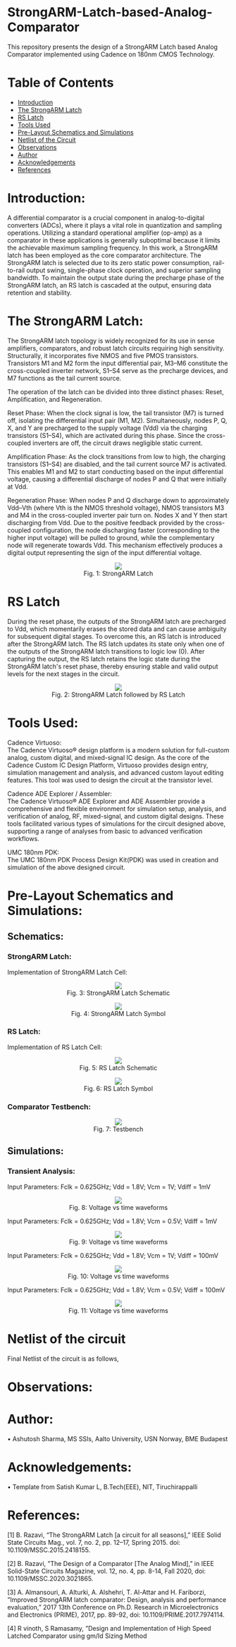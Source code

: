 # StrongARM-Latch-based-Analog-Comparator
This repository presents the design of a StrongARM Latch based Analog Comparator implemented using Cadence on 180nm CMOS Technology.
# Table of Contents
 * [Introduction](#Introduction)
 * [The StrongARM Latch](#The-StrongARM-Latch)
 * [RS Latch](#RS-Latch)
 * [Tools Used](#Tools-Used)
 * [Pre-Layout Schematics and Simulations](#Pre-Layout-Schematics-and-Simulations)
 * [Netlist of the Circuit](#Netlist-of-the-Circuit)
 * [Observations](#Observations)
 * [Author](#Author)
 * [Acknowledgements](#Acknowledgements)
 * [References](#References)

# Introduction:
A differential comparator is a crucial component in analog-to-digital converters (ADCs), where it plays a vital role in quantization and sampling operations. Utilizing a standard operational amplifier (op-amp) as a comparator in these applications is generally suboptimal because it limits the achievable maximum sampling frequency. In this work, a StrongARM latch has been employed as the core comparator architecture. The StrongARM latch is selected due to its zero static power consumption, rail-to-rail output swing, single-phase clock operation, and superior sampling bandwidth. To maintain the output state during the precharge phase of the StrongARM latch, an RS latch is cascaded at the output, ensuring data retention and stability.

# The StrongARM Latch:
The StrongARM latch topology is widely recognized for its use in sense amplifiers, comparators, and robust latch circuits requiring high sensitivity. Structurally, it incorporates five NMOS and five PMOS transistors. Transistors M1 and M2 form the input differential pair, M3–M6 constitute the cross-coupled inverter network, S1–S4 serve as the precharge devices, and M7 functions as the tail current source.

The operation of the latch can be divided into three distinct phases: Reset, Amplification, and Regeneration.

Reset Phase: When the clock signal is low, the tail transistor (M7) is turned off, isolating the differential input pair (M1, M2). Simultaneously, nodes P, Q, X, and Y are precharged to the supply voltage (Vdd) via the charging transistors (S1–S4), which are activated during this phase. Since the cross-coupled inverters are off, the circuit draws negligible static current.

Amplification Phase: As the clock transitions from low to high, the charging transistors (S1–S4) are disabled, and the tail current source M7 is activated. This enables M1 and M2 to start conducting based on the input differential voltage, causing a differential discharge of nodes P and Q that were initially at Vdd.

Regeneration Phase: When nodes P and Q discharge down to approximately Vdd–Vth (where Vth is the NMOS threshold voltage), NMOS transistors M3 and M4 in the cross-coupled inverter pair turn on. Nodes X and Y then start discharging from Vdd. Due to the positive feedback provided by the cross-coupled configuration, the node discharging faster (corresponding to the higher input voltage) will be pulled to ground, while the complementary node will regenerate towards Vdd. This mechanism effectively produces a digital output representing the sign of the input differential voltage.

<p align="center"> <img src="/Images/StrongARM Latch Reference Diagram.png"></br> Fig. 1: StrongARM Latch </p>

# RS Latch
During the reset phase, the outputs of the StrongARM latch are precharged to Vdd, which momentarily erases the stored data and can cause ambiguity for subsequent digital stages. To overcome this, an RS latch is introduced after the StrongARM latch. The RS latch updates its state only when one of the outputs of the StrongARM latch transitions to logic low (0). After capturing the output, the RS latch retains the logic state during the StrongARM latch's reset phase, thereby ensuring stable and valid output levels for the next stages in the circuit.

<p align="center"> <img src="/Images/StrongARM Latch followed by RS Latch.png"></br> Fig. 2: StrongARM Latch followed by RS Latch </p>

# Tools Used:

Cadence Virtuoso: </br> The Cadence Virtuoso® design platform is a modern solution for full-custom analog, custom digital, and mixed-signal IC design. As the core of the Cadence Custom IC Design Platform, Virtuoso provides design entry, simulation management and analysis, and advanced custom layout editing features. This tool was used to design the circuit at the transistor level.

Cadence ADE Explorer / Assembler: </br> The Cadence Virtuoso® ADE Explorer and ADE Assembler provide a comprehensive and flexible environment for simulation setup, analysis, and verification of analog, RF, mixed-signal, and custom digital designs. These tools facilitated various types of simulations for the circuit designed above, supporting a range of analyses from basic to advanced verification workflows.

UMC 180nm PDK:</b></br>
The UMC 180nm PDK Process Design Kit(PDK) was used in creation and simulation of the above designed circuit.

# Pre-Layout Schematics and Simulations:

## Schematics:
### StrongARM Latch:
Implementation of StrongARM Latch Cell:
<p align="center">
<img src="/Images/StrongARM Latch Schematic.png"></br>
  Fig. 3: StrongARM Latch Schematic 
</p>
<p align="center">
<img src="/Images/StrongARM Latch Symbol.png"></br>
  Fig. 4: StrongARM Latch Symbol 
</p>

### RS Latch:
Implementation of RS Latch Cell:
<p align="center">
<img src="/Images/RS Latch Schematic.png"></br>
  Fig. 5: RS Latch Schematic 
</p>
<p align="center">
<img src="/Images/RS Latch Symbol.png"></br>
  Fig. 6: RS Latch Symbol 
</p>

### Comparator Testbench:
<p align="center">
<img src="/Images/Comparator Testbench.png"></br>
  Fig. 7: Testbench 
</p>

## Simulations:
### Transient Analysis:
Input Parameters:
Fclk = 0.625GHz; Vdd = 1.8V; Vcm = 1V; Vdiff = 1mV
<p align="center">
<img src="/Images/0.625GHz1mv.png"></br>
  Fig. 8: Voltage vs time waveforms
</p>

Input Parameters:
Fclk = 0.625GHz; Vdd = 1.8V; Vcm = 0.5V; Vdiff = 1mV
<p align="center">
<img src="/Images/0.625GHz1mv2.png"></br>
  Fig. 9: Voltage vs time waveforms 
</p>

Input Parameters:
Fclk = 0.625GHz; Vdd = 1.8V; Vcm = 1V; Vdiff = 100mV
<p align="center">
<img src="/Images/0.625Ghz100mv.png"></br>
  Fig. 10: Voltage vs time waveforms 
</p>

Input Parameters:
Fclk = 0.625GHz; Vdd = 1.8V; Vcm = 0.5V; Vdiff = 100mV
<p align="center">
<img src="/Images/0.625Ghz100mv2.png"></br>
  Fig. 11: Voltage vs time waveforms 
</p>



# Netlist of the circuit

Final Netlist of the circuit is as follows,


# Observations:


# Author:
• Ashutosh Sharma, MS SSIs, Aalto University, USN Norway, BME Budapest

# Acknowledgements:
• Template from Satish Kumar L, B.Tech(EEE), NIT, Tiruchirappalli

# References:
[1] B. Razavi, “The StrongARM Latch [a circuit for all seasons],” IEEE Solid State Circuits Mag., vol. 7, no. 2, pp. 12–17, Spring 2015. doi: 10.1109/MSSC.2015.2418155.

[2] B. Razavi, ”The Design of a Comparator [The Analog Mind],” in IEEE Solid-State Circuits Magazine, vol. 12, no. 4, pp. 8-14, Fall 2020, doi: 10.1109/MSSC.2020.3021865.

[3] A. Almansouri, A. Alturki, A. Alshehri, T. Al-Attar and H. Fariborzi, ”Improved StrongARM latch comparator: Design, analysis and performance evaluation,” 2017 13th Conference on Ph.D. Research in Microelectronics and Electronics (PRIME), 2017, pp. 89-92, doi: 10.1109/PRIME.2017.7974114.

[4] R vinoth, S Ramasamy, ”Design and Implementation of High Speed Latched Comparator using gm/Id Sizing Method


